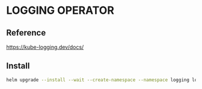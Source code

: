 # LOGGING OPERATOR

## Reference
https://kube-logging.dev/docs/

## Install
```bash
helm upgrade --install --wait --create-namespace --namespace logging logging-operator oci://ghcr.io/kube-logging/helm-charts/logging-operator
```
